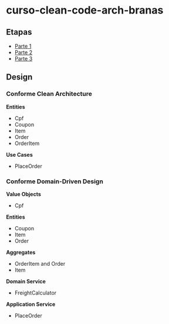 # curso-clean-code-arch-branas

## Etapas
- [Parte 1](Part1.md)
- [Parte 2](Part1.md)
- [Parte 3](Part1.md)
## Design
### Conforme Clean Architecture

**Entities**
- Cpf
- Coupon
- Item
- Order
- OrderItem

**Use Cases**
- PlaceOrder

### Conforme Domain-Driven Design

**Value Objects**
- Cpf

**Entities**
- Coupon
- Item
- Order

**Aggregates**
- OrderItem and Order
- Item

**Domain Service**
- FreightCalculator

**Application Service**
- PlaceOrder